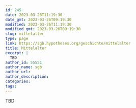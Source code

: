 ```yaml
---
id: 245
date: 2023-03-26T11:19:30
date_gmt: 2023-03-26T09:19:30
modified: 2023-03-26T11:19:30
modified_gmt: 2023-03-26T09:19:30
slug: mittelalter
type: page
link: https://sgb.hypotheses.org/geschichte/mittelalter
title: Mittelalter
excerpt: |
  TBD
author_id: 55551
author_name: sgb
author_url:
author_description:
categories:
tags:
---
```


TBD

